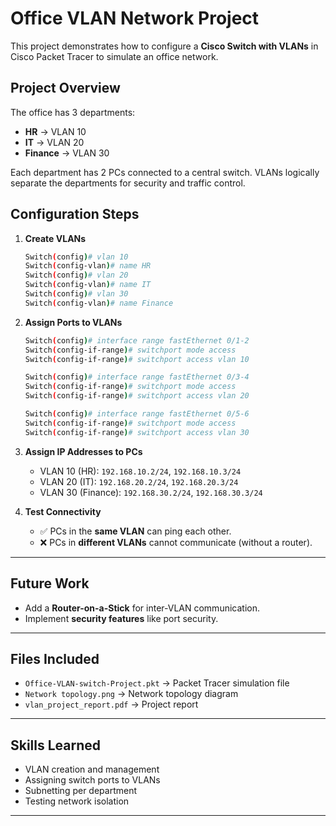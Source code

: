 #  Office VLAN Network Project

This project demonstrates how to configure a **Cisco Switch with VLANs** in Cisco Packet Tracer to simulate an office network.

##  Project Overview

The office has 3 departments:

* **HR** → VLAN 10
* **IT** → VLAN 20
* **Finance** → VLAN 30

Each department has 2 PCs connected to a central switch. VLANs logically separate the departments for security and traffic control.


##  Configuration Steps

1. **Create VLANs**

   ```bash
   Switch(config)# vlan 10
   Switch(config-vlan)# name HR
   Switch(config)# vlan 20
   Switch(config-vlan)# name IT
   Switch(config)# vlan 30
   Switch(config-vlan)# name Finance
   ```

2. **Assign Ports to VLANs**

   ```bash
   Switch(config)# interface range fastEthernet 0/1-2
   Switch(config-if-range)# switchport mode access
   Switch(config-if-range)# switchport access vlan 10

   Switch(config)# interface range fastEthernet 0/3-4
   Switch(config-if-range)# switchport mode access
   Switch(config-if-range)# switchport access vlan 20

   Switch(config)# interface range fastEthernet 0/5-6
   Switch(config-if-range)# switchport mode access
   Switch(config-if-range)# switchport access vlan 30
   ```

3. **Assign IP Addresses to PCs**

   * VLAN 10 (HR): `192.168.10.2/24`, `192.168.10.3/24`
   * VLAN 20 (IT): `192.168.20.2/24`, `192.168.20.3/24`
   * VLAN 30 (Finance): `192.168.30.2/24`, `192.168.30.3/24`

4. **Test Connectivity**

   * ✅ PCs in the **same VLAN** can ping each other.
   * ❌ PCs in **different VLANs** cannot communicate (without a router).

---

##  Future Work

* Add a **Router-on-a-Stick** for inter-VLAN communication.
* Implement **security features** like port security.

---

##  Files Included

* `Office-VLAN-switch-Project.pkt` → Packet Tracer simulation file
* `Network topology.png` → Network topology diagram
* `vlan_project_report.pdf` → Project report

---

##  Skills Learned

* VLAN creation and management
* Assigning switch ports to VLANs
* Subnetting per department
* Testing network isolation

---


